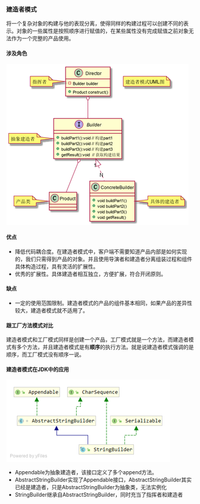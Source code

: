 ### 建造者模式

​	将一个复杂对象的构建与他的表现分离，使得同样的构建过程可以创建不同的表示。对象的一些属性是按照顺序进行赋值的，在某些属性没有完成赋值之前对象无法作为一个完整的产品使用。

#### 涉及角色

![](BuilderModle.png)

#### 优点

+ 降低代码耦合度。在建造者模式中，客户端不需要知道产品内部是如何实现的，我们只需得到产品的对象。并且使用导演者和建造者分离组装过程和组件具体构造过程，具有灵活的扩展性。 
+ 优秀的扩展性。具体建造者相互独立，方便扩展，符合开闭原则。 

#### 缺点

+ 一定的使用范围限制。建造者模式的产品的组件基本相同，如果产品的差异性较大，建造者模式就不适用了。 

#### **跟工厂方法模式对比** 

​	建造者模式和工厂模式同样是创建一个产品，工厂模式就是一个方法，而建造者模式有多个方法，并且建造者模式是有**顺序**的执行方法。就是说建造者模式强调的是顺序，而工厂模式没有顺序一说。 

#### 建造者模式在JDK中的应用

![](StringBuilder.png)

+ Appendable为抽象建造者，该接口定义了多个append方法。
+ AbstractStringBuilder实现了Appendable接口，AbstractStringBuilder其实已经是建造者，只是AbstractStringBuilder为抽象类，无法实例化
+ StringBuilder继承自AbstractStringBuilder，同时充当了指挥者和建造者

